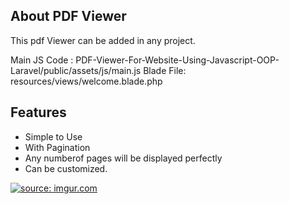 
## About PDF Viewer

This pdf Viewer can be added in any project. 

Main JS Code : PDF-Viewer-For-Website-Using-Javascript-OOP-Laravel/public/assets/js/main.js 
Blade File: resources/views/welcome.blade.php

## Features

* Simple to Use
* With Pagination
* Any numberof pages will be displayed perfectly
* Can be customized.


<a href="https://imgur.com/AaLQfuW"><img src="https://i.imgur.com/AaLQfuW.gif" title="source: imgur.com" /></a>
